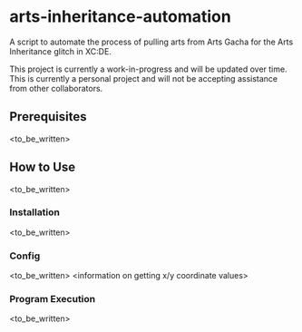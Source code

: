 # arts-inheritance-automation
 A script to automate the process of pulling arts from Arts Gacha for the Arts Inheritance glitch in XC:DE.
 
 This project is currently a work-in-progress and will be updated over time. This is currently a personal project and will not be accepting assistance from other collaborators.

## Prerequisites
 <to_be_written>
 <hardware and software requirements here>
 <python modules required by this project here>
 <link to setup for the one repo if I end up using it>

## How to Use
 <to_be_written>
 <link to video goes here if I end up making>

### Installation
 <to_be_written>

### Config
 <to_be_written>
 <information on getting x/y coordinate values>

### Program Execution
 <to_be_written>
